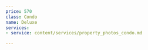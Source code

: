 ```yaml
---
price: 570
class: Condo
name: Deluxe
services:
- service: content/services/property_photos_condo.md

---
```

